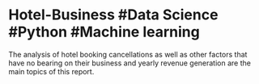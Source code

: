 # Hotel-Business #Data Science #Python #Machine learning
The analysis of hotel booking cancellations as well as other factors that have no bearing on their business and yearly revenue generation are the main topics of this report.

